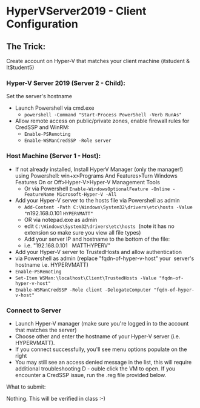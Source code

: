 # HyperVServer2019 - Client Configuration

## The Trick:

Create account on Hyper-V that matches your client machine (itstudent & It$tudent5)

### Hyper-V Server 2019 (Server 2 - Child):

Set the server's hostname
- Launch Powershell via cmd.exe
  - `powershell -Command "Start-Process PowerShell -Verb RunAs"`
- Allow remote access on public/private zones, enable firewall rules for CredSSP and WinRM:
  - `Enable-PSRemoting`
  - `Enable-WSManCredSSP -Role server`

### Host Machine (Server 1 - Host):

- If not already installed, Install HyperV Manager (only the manager!) using Powershell:
win+x>Programs And Features>Turn Windows Features On or Off>Hyper-V>Hyper-V Management Tools
  - Or via Powershell `Enable-WindowsOptionalFeature -Online -FeatureName Microsoft-Hyper-V -All`
- Add your Hyper-V server to the hosts file via Powershell as admin
  - `Add-Content -Path C:\Windows\System32\drivers\etc\hosts -Value "`n192.168.0.101 `HYPERVMATT"`
  - OR via notepad.exe as admin
  - edit `C:\Windows\System32\drivers\etc\hosts`  (note it has no extension so make sure you view all file types)
  - Add your server IP and hostname to the bottom of the file:
  - i.e. "192.168.0.101   MATTHYPERV"
 - Add your Hyper-V server to TrustedHosts and allow authentication
  - via Powershell as admin (replace "fqdn-of-hyper-v-host" your  server's hostname i.e. HYPERVMATT) 
  - `Enable-PSRemoting`
  - `Set-Item WSMan:\localhost\Client\TrustedHosts -Value "fqdn-of-hyper-v-host"`
  - `Enable-WSManCredSSP -Role client -DelegateComputer "fqdn-of-hyper-v-host"`
### Connect to Server
 - Launch Hyper-V manager (make sure you're logged in to the account that matches the server)
 - Choose other and enter the hostname of your Hyper-V server (i.e. HYPERVMATT).
 - If you connect successfully, you'll see menu options populate on the right
 - You may still see an access denied message in the list, this will require additional troubleshooting
D - ouble click the VM to open. If you encounter a CredSSP issue, run the .reg file provided below.

What to submit:

Nothing. This will be verified in class :-)

